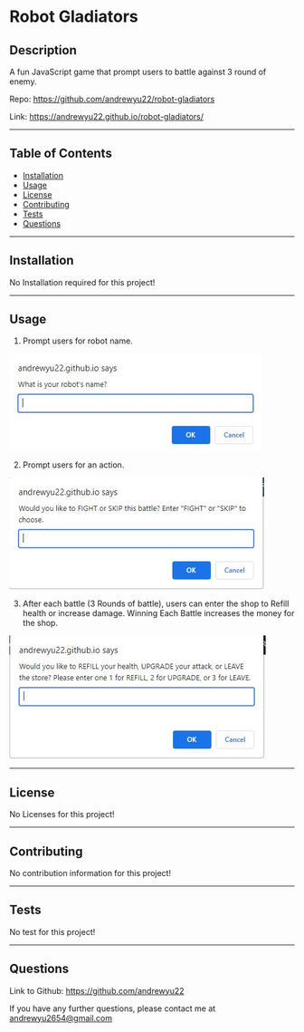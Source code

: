 # Robot Gladiators

## Description 

A fun JavaScript game that prompt users to battle against 3 round of enemy.

Repo: https://github.com/andrewyu22/robot-gladiators

Link: https://andrewyu22.github.io/robot-gladiators/

---
## Table of Contents 

* [Installation](#installation)
* [Usage](#usage)
* [License](#license)
* [Contributing](#contributing)
* [Tests](#tests)
* [Questions](#questions)

---
## Installation

No Installation required for this project!

---
## Usage 

1) Prompt users for robot name.

![name](assets/images/name.JPG)

2) Prompt users for an action.

![action](assets/images/action.JPG)

3) After each battle (3 Rounds of battle), users can enter the shop to Refill health or increase damage. Winning Each Battle increases the money for the shop.

![shop](assets/images/shop.JPG)

---
## License

No Licenses for this project!

---
## Contributing

No contribution information for this project!

---
## Tests

No test for this project!

---
## Questions

Link to Github: https://github.com/andrewyu22

If you have any further questions, please contact me at andrewyu2654@gmail.com